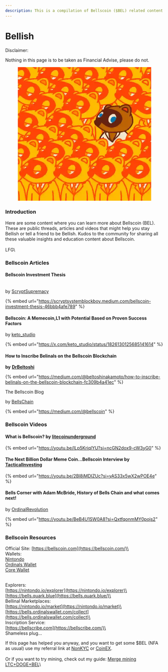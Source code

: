 ```yaml
---
description: This is a compilation of Bellscoin ($BEL) related content for Bellish people.
---
```


# Bellish

Disclaimer:

Nothing in this page is to be taken as Financial Advise, please do not.

<figure><img src=".gitbook/assets/image.png" alt=""><figcaption></figcaption></figure>

### Introduction

Here are some content where you can learn more about Bellscoin (BEL). These are public threads, articles and videos that might help you stay Bellish or tell a friend to be Bellish. Kudos to the community for sharing all these valuable insights and education content about Bellscoin.\
\
LFG\


### Bellscoin Articles

#### Bellscoin Investment Thesis <a href="#id-78d0" id="id-78d0"></a>

[\
](https://scryptsystemblockboy.medium.com/?source=post\_page-----46bbb4afe789--------------------------------)by [ScryptSupremacy](https://x.com/ScryptSupremacy)

{% embed url="https://scryptsystemblockboy.medium.com/bellscoin-investment-thesis-46bbb4afe789" %}

#### Bellscoin: A Memecoin,L1 with Potential Based on Proven Success Factors

by [keto\_studio](https://x.com/keto\_studio)

{% embed url="https://x.com/keto_studio/status/1826130125685141614" %}

#### **How to Inscribe Belinals on the Bellscoin Blockchain** <a href="#id-0979" id="id-0979"></a>

**by** [**DrBeltoshi**](https://x.com/DrBeltoshi)

{% embed url="https://medium.com/@beltoshinakamoto/how-to-inscribe-belinals-on-the-bellscoin-blockchain-fc309b4a41ec" %}

The Bellscoin Blog&#x20;

by [BellsChain](https://x.com/BellsChain)

{% embed url="https://medium.com/@bellscoin" %}

### Bellscoin Videos

#### What is Bellscoin? by [litecoinunderground](https://www.youtube.com/@litecoinunderground)

{% embed url="https://youtu.be/ILp5KriqlYU?si=ncGN2dox9-cW3yG0" %}

#### The Next Billion Dollar Meme Coin...Bellscoin Interview by [TacticalInvesting](https://www.youtube.com/@TacticalInvesting)

{% embed url="https://youtu.be/2Bl8jMDIZUc?si=yAS33x5wX2wPOE4e" %}

#### Bells Corner with Adam McBride, History of Bells Chain and what comes next!

by [OrdinalRevolution](https://www.youtube.com/@OrdinalRevolution)

{% embed url="https://youtu.be/BeB4U1SW0A8?si=QxtfqonmMY0pojs2" %}

### Bellscoin Resources

Official Site: [https://bellscoin.com](https://bellscoin.com/)\
\
Wallets: \
[Nintondo](https://nintondo.io/)\
[Ordinals Wallet](https://bells.ordinalswallet.com/)\
[Core Wallet](https://github.com/Nintondo/bellscoinV3/releases)

\
Explorers: \
[https://nintondo.io/explorer](https://nintondo.io/explorer)\
[https://bells.quark.blue](https://bells.quark.blue/)\
\
Bellinal Marketplaces:\
[https://nintondo.io/market](https://nintondo.io/market)\
[https://bells.ordinalswallet.com/collect](https://bells.ordinalswallet.com/collect)\
\
Inscription Service:\
[https://bellscribe.com](https://bellscribe.com/)\
\
Shameless plug...

If this page has helped you anyway, and you want to get some $BEL (NFA as usual) use my referral link  at [NonKYC](https://nonkyc.io/?ref=658045d205279ea14f3a7169) or [CoinEX](https://www.coinex.com/register?refer\_code=38a4q).\
\
Or if you want to try mining, check out my guide: [Merge mining LTC+DOGE+BEL](https://node.z4ch.xyz/miners/merge-mining-ltc+doge+bel)\
